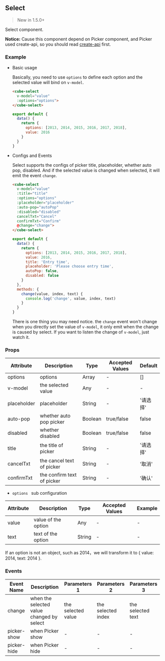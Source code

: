 ## Select

> New in 1.5.0+

Select component.

__Notice:__ Cause this component depend on Picker component, and Picker used create-api, so you should read [create-api](#/en-US/docs/create-api) first.

### Example

- Basic usage

  Basically, you need to use `options` to define each option and the selected value will bind on `v-model`.

  ```html
  <cube-select
    v-model="value"
    :options="options">
  </cube-select>
  ```
  ```js
  export default {
    data() {
      return {
        options: [2013, 2014, 2015, 2016, 2017, 2018],
        value: 2016
      }
    }
  }
  ```

- Configs and Events

  Select supports the configs of picker title, placeholder, whether auto pop, disabled. And if the selected value is changed when selected, it will emit the event `change`.

  ```html
  <cube-select
    v-model="value"
    :title="title"
    :options="options"
    :placeholder="placeholder"
    :auto-pop="autoPop"
    :disabled="disabled"
    cancelTxt="Cancel"
    confirmTxt="Confirm"
    @change="change">
  </cube-select>
  ```
  ```js
  export default {
    data() {
      return {
        options: [2013, 2014, 2015, 2016, 2017, 2018],
        value: 2016,
        title: 'Entry time',
        placeholder: 'Please choose entry time',
        autoPop: false,
        disabled: false
      }
    },
    methods: {
      change(value, index, text) {
        console.log('change', value, index, text)
      }
    }
  }
  ```

  There is one thing you may need notice. the `change` event won't change when you directly set the value of `v-model`, it only emit when the change is caused by select. If you want to listen the change of `v-model`, just watch it.

### Props

| Attribute | Description | Type | Accepted Values | Default |
| - | - | - | - | - |
| options | options | Array | - | [] |
| v-model | the selected value | Any | - | - |
| placeholder | placeholder | String | - | '请选择' |
| auto-pop | whether auto pop picker | Boolean | true/false | false |
| disabled | whether disabled | Boolean | true/false | false |
| title | the title of picker | String | - | '请选择' |
| cancelTxt | the cancel text of picker | String | - | '取消' |
| confirmTxt | the confirm text of picker | String | - | '确认' |

- `options ` sub configuration

| Attribute | Description | Type | Accepted Values | Example |
| - | - | - | - | - |
| value | value of the option | Any | - | - |
| text | text of the option | String | - | - |

If an option is not an object, such as 2014，we will transform it to { value: 2014, text: 2014 }.

### Events

| Event Name | Description | Parameters 1 | Parameters 2 | Parameters 3 |
| - | - | - | - | - |
| change | when the selected value changed by select | the selected value | the selected index | the selected text |
| picker-show | when Picker show | - | - | - |
| picker-hide | when Picker hide | - | - | - |
